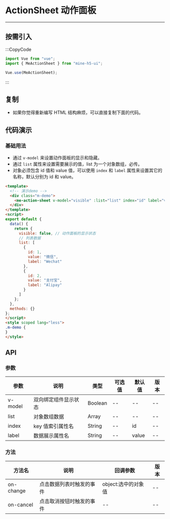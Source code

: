 # ActionSheet 动作面板

---

## 按需引入

:::CopyCode

```JavaScript
import Vue from "vue";
import { MeActionSheet } from "mine-h5-ui";

Vue.use(MeActionSheet);
```

:::

## 复制

- 如果你觉得重新编写 HTML 结构麻烦，可以直接复制下面的代码。

## 代码演示

### 基础用法

- 通过 `v-model` 来设置动作面板的显示和隐藏。
- 通过 `list` 属性来设置需要展示的值，list 为一个对象数组，必传。
- 对象必须包含 id 值和 value 值，可以使用 `index` 和 `label` 属性来设置其它的名称，默认分别为 id 和 value。

```HTML
<template>
  <!-- 演示demo -->
  <div class="m-demo">
    <me-action-sheet v-model="visible" :list="list" index="id" label="value"></me-action-sheet>
  </div>
</template>
<script>
export default {
  data() {
    return {
      visible: false, // 动作面板的显示状态
      // 列表数据
      list: [
        {
          id: 1,
          value: "微信",
          label: "Wechat"
        },
        {
          id: 2,
          value: "支付宝",
          label: "Alipay"
        }
      ]
    };
  },
  methods: {}
};
</script>
<style scoped lang="less">
.m-demo {
}
</style>
```

## API

### 参数

| 参数    | 说明                 | 类型    | 可选值 | 默认值 | 版本 |
| ------- | -------------------- | ------- | ------ | ------ | ---- |
| v-model | 双向绑定组件显示状态 | Boolean | --     | --     | --   |
| list    | 对象数组数据         | Array   | --     | --     | --   |
| index   | key 值索引属性名     | String  | --     | id     | --   |
| label   | 数据展示属性名       | String  | --     | value  | --   |

### 方法

| 方法名    | 说明                     | 回调参数            | 版本 |
| --------- | ------------------------ | ------------------- | ---- |
| on-change | 点击数据列表时触发的事件 | object:选中的对象值 | --   |
| on-cancel | 点击取消按钮时触发的事件 | --                  | --   |
